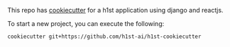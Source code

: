 This repo has [cookiecutter](https://cookiecutter.readthedocs.io/en/1.7.3/) for a h1st application using django and reactjs.

To start a new project, you can execute the following:
```shell
cookiecutter git+https://github.com/h1st-ai/h1st-cookiecutter
```